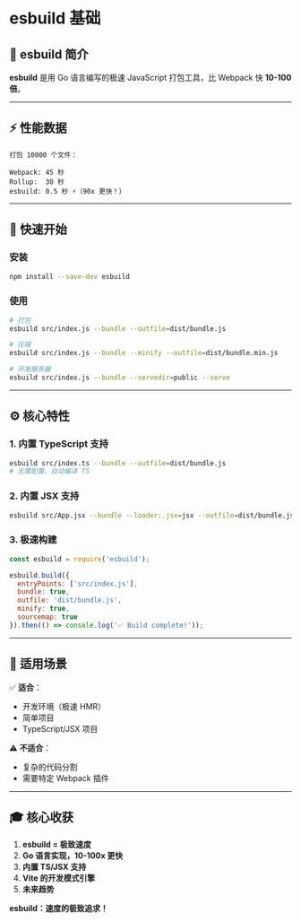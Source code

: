 # esbuild 基础

## 🎯 esbuild 简介

**esbuild** 是用 Go 语言编写的极速 JavaScript 打包工具，比 Webpack 快 **10-100 倍**。

---

## ⚡️ 性能数据

```
打包 10000 个文件：

Webpack: 45 秒
Rollup:  30 秒
esbuild: 0.5 秒 ⚡️（90x 更快！）
```

---

## 🚀 快速开始

### 安装

```bash
npm install --save-dev esbuild
```

### 使用

```bash
# 打包
esbuild src/index.js --bundle --outfile=dist/bundle.js

# 压缩
esbuild src/index.js --bundle --minify --outfile=dist/bundle.min.js

# 开发服务器
esbuild src/index.js --bundle --servedir=public --serve
```

---

## ⚙️ 核心特性

### 1. 内置 TypeScript 支持

```bash
esbuild src/index.ts --bundle --outfile=dist/bundle.js
# 无需配置，自动编译 TS
```

### 2. 内置 JSX 支持

```bash
esbuild src/App.jsx --bundle --loader:.jsx=jsx --outfile=dist/bundle.js
```

### 3. 极速构建

```javascript
const esbuild = require('esbuild');

esbuild.build({
  entryPoints: ['src/index.js'],
  bundle: true,
  outfile: 'dist/bundle.js',
  minify: true,
  sourcemap: true
}).then(() => console.log('✅ Build complete!'));
```

---

## 🎯 适用场景

✅ **适合**：
- 开发环境（极速 HMR）
- 简单项目
- TypeScript/JSX 项目

⚠️ **不适合**：
- 复杂的代码分割
- 需要特定 Webpack 插件

---

## 🎓 核心收获

1. **esbuild = 极致速度**
2. **Go 语言实现，10-100x 更快**
3. **内置 TS/JSX 支持**
4. **Vite 的开发模式引擎**
5. **未来趋势**

**esbuild：速度的极致追求！**

